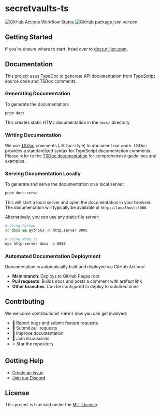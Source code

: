 # secretvaults-ts

![GitHub Actions Workflow Status](https://img.shields.io/github/actions/workflow/status/NillionNetwork/secretvaults-ts/.github%2Fworkflows%2Fci.yaml)
![GitHub package.json version](https://img.shields.io/github/package-json/v/NillionNetwork/secretvaults-ts)

## Getting Started

If you're unsure where to start, head over to [docs.nillion.com](https://docs.nillion.com).

## Documentation

This project uses TypeDoc to generate API documentation from TypeScript source code and TSDoc comments.

### Generating Documentation

To generate the documentation:

```bash
pnpm docs
```

This creates static HTML documentation in the `docs/` directory.

### Writing Documentation

We use [TSDoc](https://tsdoc.org/) comments (JSDoc-style) to document our code. TSDoc provides a standardized syntax for TypeScript documentation comments. Please refer to the [TSDoc documentation](https://tsdoc.org/) for comprehensive guidelines and examples.

### Serving Documentation Locally

To generate and serve the documentation on a local server:

```bash
pnpm docs:serve
```

This will start a local server and open the documentation in your browser. The documentation will typically be available at `http://localhost:3000`.

Alternatively, you can use any static file server:

```bash
# Using Python
cd docs && python3 -m http.server 8000

# Using Node.js
npx http-server docs -p 8080
```

### Automated Documentation Deployment

Documentation is automatically built and deployed via GitHub Actions:

- **Main branch**: Deploys to GitHub Pages root
- **Pull requests**: Builds docs and posts a comment with artifact link
- **Other branches**: Can be configured to deploy to subdirectories

## Contributing

We welcome contributions! Here's how you can get involved:

- 🐛 Report bugs and submit feature requests
- 🔧 Submit pull requests
- 📖 Improve documentation
- 💬 Join discussions
- ⭐ Star the repository

## Getting Help

- [Create an Issue](https://github.com/NillionNetwork/secretvaults-ts/issues/new/choose)
- [Join our Discord](https://discord.com/invite/nillionnetwork)

## License

This project is licensed under the [MIT License](./LICENSE).
